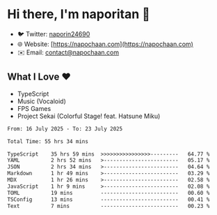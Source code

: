 # Hi there, I'm naporitan 👋

- 🐦 Twitter: [naporin24690](https://twitter.com/naporin24690)
- 🌐 Website: [https://napochaan.com](https://napochaan.com)
- ✉️ Email: [contact@napochaan.com](mailto:contact@napochaan.com)

## What I Love ❤️
- TypeScript
- Music (Vocaloid)
- FPS Games
- Project Sekai (Colorful Stage! feat. Hatsune Miku)

<!--START_SECTION:waka-->

```txt
From: 16 July 2025 - To: 23 July 2025

Total Time: 55 hrs 34 mins

TypeScript    35 hrs 59 mins  >>>>>>>>>>>>>>>>---------   64.77 %
YAML          2 hrs 52 mins   >------------------------   05.17 %
JSON          2 hrs 34 mins   >------------------------   04.64 %
Markdown      1 hr 49 mins    >------------------------   03.29 %
MDX           1 hr 26 mins    >------------------------   02.58 %
JavaScript    1 hr 9 mins     >------------------------   02.08 %
TOML          19 mins         -------------------------   00.60 %
TSConfig      13 mins         -------------------------   00.41 %
Text          7 mins          -------------------------   00.23 %
```

<!--END_SECTION:waka-->

